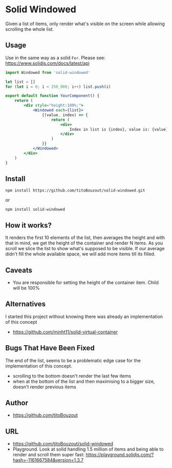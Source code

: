 # Solid Windowed

Given a list of items, only render what's visible on the screen while allowing scrolling the whole list.

## Usage

Use in the same way as a solid `For`. Please see: https://www.solidjs.com/docs/latest/api

```jsx
import Windowed from 'solid-windowed'

let list = []
for (let i = 0; i < 250_000; i++) list.push(i)

export default function YourComponent() {
	return (
		<div style="height:100%;">
			<Windowed each={list}>
				{(value, index) => {
					return (
						<div>
							Index in list is {index}, value is: {value}
						</div>
					)
				}}
			</Windowed>
		</div>
	)
}
```

## Install

`npm install https://github.com/titoBouzout/solid-windowed.git`

or

`npm install solid-windowed`

## How it works?

It renders the first 10 elements of the list, then averages the height and with that in mind, we get the height of the container and render N items. As you scroll we slice the list to show what's supposed to be visible. If our average didn't fill the whole available space, we will add more items till its filled.

## Caveats

- You are responsible for setting the height of the container item. Child will be 100%

## Alternatives

I started this project without knowing there was already an implementation of this concept

- https://github.com/minht11/solid-virtual-container

## Bugs That Have Been Fixed

The end of the list, seems to be a problematic edge case for the implementation of this concept.

- scrolling to the bottom doesn't render the last few items
- when at the bottom of the list and then maximising to a bigger size, doesn't render previous items

## Author

- https://github.com/titoBouzout

## URL

- https://github.com/titoBouzout/solid-windowed
- Playground. Look at solid handling 1.5 million of items and being able to render and scroll them super fast: https://playground.solidjs.com/?hash=-1161667584&version=1.3.7
